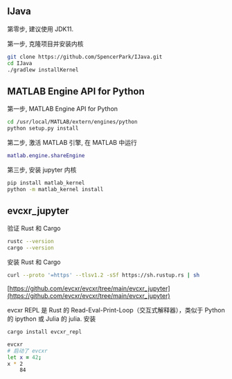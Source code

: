 ## IJava
第零步, 建议使用 JDK11.

第一步, 克隆项目并安装内核
```zsh
git clone https://github.com/SpencerPark/IJava.git
cd IJava
./gradlew installKernel
```


## MATLAB Engine API for Python
第一步, MATLAB Engine API for Python
```zsh
cd /usr/local/MATLAB/extern/engines/python
python setup.py install
```

第二步, 激活 MATLAB 引擎, 在 MATLAB 中运行
```MATLAB
matlab.engine.shareEngine
```

第三步, 安装 jupyter 内核
```zsh
pip install matlab_kernel
python -m matlab_kernel install
```

## evcxr_jupyter
验证 Rust 和 Cargo
```zsh
rustc --version
cargo --version
```
安装 Rust 和 Cargo
```zsh
curl --proto '=https' --tlsv1.2 -sSf https://sh.rustup.rs | sh
```
[https://github.com/evcxr/evcxr/tree/main/evcxr_jupyter](https://github.com/evcxr/evcxr/tree/main/evcxr_jupyter)

evcxr REPL 是 Rust 的 Read-Eval-Print-Loop（交互式解释器），类似于 Python 的 ipython 或 Julia 的 julia. 安装
```zsh
cargo install evcxr_repl
```
```zsh
evcxr
# 启动了 evcxr
let x = 42;
x * 2
    84
```
